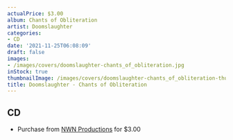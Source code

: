 ```yaml
---
actualPrice: $3.00
album: Chants of Obliteration
artist: Doomslaughter
categories:
- CD
date: '2021-11-25T06:08:09'
draft: false
images:
- /images/covers/doomslaughter-chants_of_obliteration.jpg
inStock: true
thumbnailImage: /images/covers/doomslaughter-chants_of_obliteration-thumb.jpg
title: Doomslaughter - Chants of Obliteration
---
```


## CD
* Purchase from [NWN Productions](http://shop.nwnprod.com/index.php?route=product/product&path=93&product_id=971&sort=pd.name&order=ASC) for $3.00
